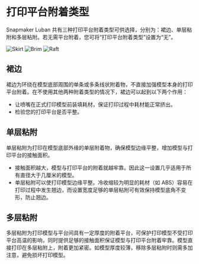 打印平台附着类型
====
Snapmaker Luban 共有三种打印平台附着类型可供选择，分别为：裙边、单层粘附和多层粘附。若无需平台附着，您可将“打印平台附着类型”设置为“无”。

![Skirt](../images/adhesion_type_skirt.png)
![Brim](../images/adhesion_type_brim.png)
![Raft](../images/adhesion_type_raft.png)

裙边
----
裙边为环绕在模型底部周围的单条或多条线状附着物，不直接加强模型本身的打印平台附着。在不使用其他两种附着类型的情况下，裙边可以起到以下两个作用：
* 让喷嘴在正式打印模型前装填耗材，保证打印过程中耗材能正常挤出。
* 检验您的打印平台是否平整。

单层粘附
----
单层粘附为打印在模型底部外缘的单层附着物，确保模型边缘平整，增加模型与打印平台的接触面积。
* 接触面积越大，模型与打印平台的附着就越牢靠。因此这一设置几乎适用于所有直径大于几厘米的模型。
* 单层粘附可以使打印模型边缘平整。冷收缩较为明显的耗材（如 ABS）容易在打印过程中发生翘边，而设置宽度足够的单层粘附可有效保持模型底角不变形，防止翘边。

多层粘附
----
多层粘附为打印模型与平台间具有一定厚度的附着平台，可保护打印模型不受打印平台高温的影响，同时提供足够的接触面积保证模型与打印平台附着牢靠。模型直接打印在多层粘附上，附着更加紧密。如模型厚度较薄，移除多层粘附时则需多加注意，避免损坏打印模型。


